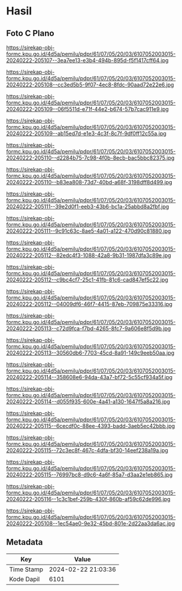 # Hasil

## Foto C Plano

https://sirekap-obj-formc.kpu.go.id/4d5a/pemilu/pdpr/61/07/05/20/03/6107052003015-20240222-205107--3ea7ee13-e3b4-494b-895d-f5f1417cff64.jpg

https://sirekap-obj-formc.kpu.go.id/4d5a/pemilu/pdpr/61/07/05/20/03/6107052003015-20240222-205108--cc3ed5b5-9f07-4ec8-8fdc-90aad72e22e6.jpg

https://sirekap-obj-formc.kpu.go.id/4d5a/pemilu/pdpr/61/07/05/20/03/6107052003015-20240222-205109--06f5511d-e71f-44e2-b674-57b7cac911e9.jpg

https://sirekap-obj-formc.kpu.go.id/4d5a/pemilu/pdpr/61/07/05/20/03/6107052003015-20240222-205109--ab15ed7d-e1e3-4c3f-8c7f-9df0ff12c55a.jpg

https://sirekap-obj-formc.kpu.go.id/4d5a/pemilu/pdpr/61/07/05/20/03/6107052003015-20240222-205110--d2284b75-7c98-4f0b-8ecb-bac5bbc82375.jpg

https://sirekap-obj-formc.kpu.go.id/4d5a/pemilu/pdpr/61/07/05/20/03/6107052003015-20240222-205110--b83ea808-73d7-40bd-a68f-3198dff8d499.jpg

https://sirekap-obj-formc.kpu.go.id/4d5a/pemilu/pdpr/61/07/05/20/03/6107052003015-20240222-205111--39e2d0f1-eeb3-43b6-bc1a-25abbd8a2fbf.jpg

https://sirekap-obj-formc.kpu.go.id/4d5a/pemilu/pdpr/61/07/05/20/03/6107052003015-20240222-205111--9c91c63c-8ae5-4a01-a122-470d90c81880.jpg

https://sirekap-obj-formc.kpu.go.id/4d5a/pemilu/pdpr/61/07/05/20/03/6107052003015-20240222-205112--82edc4f3-1088-42a8-9b31-1987dfa3c89e.jpg

https://sirekap-obj-formc.kpu.go.id/4d5a/pemilu/pdpr/61/07/05/20/03/6107052003015-20240222-205112--c9bc4cf7-25c1-41fb-81c6-cad847ef5c22.jpg

https://sirekap-obj-formc.kpu.go.id/4d5a/pemilu/pdpr/61/07/05/20/03/6107052003015-20240222-205112--04009df6-46f7-4415-87eb-709875e33316.jpg

https://sirekap-obj-formc.kpu.go.id/4d5a/pemilu/pdpr/61/07/05/20/03/6107052003015-20240222-205113--c72d9fca-f7bd-4265-8fc7-9a606e8f5d9b.jpg

https://sirekap-obj-formc.kpu.go.id/4d5a/pemilu/pdpr/61/07/05/20/03/6107052003015-20240222-205113--30560db6-7703-45cd-8a91-149c9eeb50aa.jpg

https://sirekap-obj-formc.kpu.go.id/4d5a/pemilu/pdpr/61/07/05/20/03/6107052003015-20240222-205114--358608e6-94da-43a7-bf72-5c55cf934a5f.jpg

https://sirekap-obj-formc.kpu.go.id/4d5a/pemilu/pdpr/61/07/05/20/03/6107052003015-20240222-205114--d055f935-600e-4a41-a130-1647f5a8a216.jpg

https://sirekap-obj-formc.kpu.go.id/4d5a/pemilu/pdpr/61/07/05/20/03/6107052003015-20240222-205115--6cecdf0c-88ee-4393-badd-3aeb5ec42bbb.jpg

https://sirekap-obj-formc.kpu.go.id/4d5a/pemilu/pdpr/61/07/05/20/03/6107052003015-20240222-205115--72c3ec8f-467c-4dfa-bf30-14eef238a19a.jpg

https://sirekap-obj-formc.kpu.go.id/4d5a/pemilu/pdpr/61/07/05/20/03/6107052003015-20240222-205115--76997bc8-d9c6-4a6f-85a7-d3aa2e1eb865.jpg

https://sirekap-obj-formc.kpu.go.id/4d5a/pemilu/pdpr/61/07/05/20/03/6107052003015-20240222-205116--1c3c1bef-259b-430f-860b-af59c62de996.jpg

https://sirekap-obj-formc.kpu.go.id/4d5a/pemilu/pdpr/61/07/05/20/03/6107052003015-20240222-205108--1ec54ae0-9e32-45bd-801e-2d22aa3da6ac.jpg


## Metadata

| Key        | Value               |
| ---------- | ------------------- |
| Time Stamp | 2024-02-22 21:03:36 |
| Kode Dapil | 6101                |



